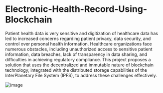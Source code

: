 # Electronic-Health-Record-Using-Blockchain
Patient health data is very sensitive and digitization of healthcare data has led to increased concerns regarding patient privacy, data security, and control over personal health information. 
Healthcare organizations face numerous obstacles, including unauthorized access to sensitive patient information, data breaches, lack of transparency in data sharing, and difficulties in achieving regulatory compliance. 
This project proposes a solution that uses the decentralized and immutable nature of blockchain technology, integrated with the distributed storage capabilities of the InterPlanetary File System (IPFS), to address these challenges effectively.

![image](https://github.com/RamanathanCSE/Electronic-Health-Record-Using-Blockchain/assets/117983101/abd0bcc8-3c23-42b6-8898-1ecdf6d0ccfd)
